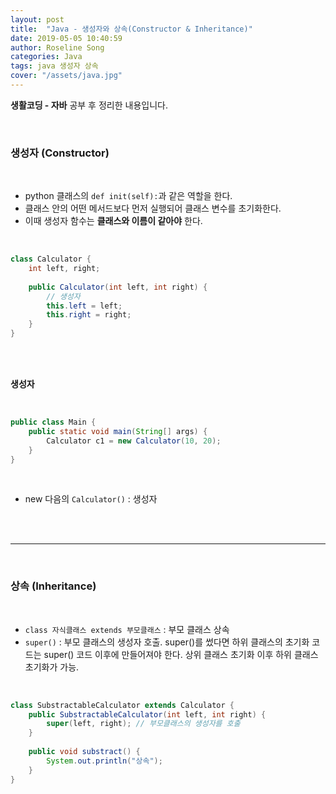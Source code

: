 ```yaml
---
layout: post
title:  "Java - 생성자와 상속(Constructor & Inheritance)"
date: 2019-05-05 10:40:59
author: Roseline Song
categories: Java
tags: java 생성자 상속
cover: "/assets/java.jpg"
---
```


**생활코딩 - 자바** 공부 후 정리한 내용입니다.

<br>

### 생성자 (Constructor)

<br>

- python 클래스의 `def init(self):`과 같은 역할을 한다. 
- 클래스 안의 어떤 메서드보다 먼저 실행되어 클래스 변수를 초기화한다.  
- 이때 생성자 함수는 **클래스와 이름이 같아야** 한다.

<br>

```java
class Calculator {
	int left, right;
	
	public Calculator(int left, int right) {
        // 생성자 
		this.left = left;
		this.right = right; 
	}
}
```

<br>
<br>

**생성자**

<br>

```java
public class Main {
	public static void main(String[] args) {
		Calculator c1 = new Calculator(10, 20); 
	}
}
```

<br>

- new 다음의 `Calculator()` : 생성자

<br>
<br>

<hr>

<br>

### 상속 (Inheritance)

<br>

- `class 자식클래스 extends 부모클래스` : 부모 클래스 상속 
- `super()` : 부모 클래스의 생성자 호출. super()를 썼다면 하위 클래스의 초기화 코드는 super() 코드 이후에 만들어져야 한다. 상위 클래스 초기화 이후 하위 클래스 초기화가 가능. 

<br>

```java
class SubstractableCalculator extends Calculator {
	public SubstractableCalculator(int left, int right) {
		super(left, right); // 부모클래스의 생성자를 호출
	}
	
	public void substract() { 
		System.out.println("상속");
	}
}
```

<br>
<br>